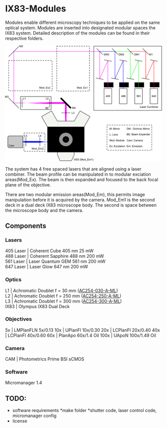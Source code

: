 # IX83-Modules

Modules enable different microscopy techniques to be applied on the same optical system. Modules are inserted into designated modular spaces the IX83 system. Detailed description of the modules can be found in their respective folders.


![System Schematic](https://github.com/YipLab/IX83-Modules/blob/master/images/schematic.png)


The system has 4 free spaced lasers that are aligned using a laser combiner. The beam profile can be manipulated in to modular exciation areas(Mod_Ex). The beam is then expanded and focused to the back focal plane of the objective.

There are two modular emission areas(Mod_Em), this permits image manipulation before it is acquired by the camera. Mod_Em1 is the second deck in a dual deck IX83 microscope body. The second is space between the microscope body and the camera.

## Components

### Lasers
405 Laser | Coherent Cube 405 nm 25 mW  
488 Laser | Coherent Sapphire 488 nm 200 mW  
561 Laser | Laser Quantum GEM 561 nm 200 mW  
647 Laser | Laser Glow 647 nm 200 mW  

### Optics
L1 | Achromatic Doublet f = 30 mm ([AC254-030-A-ML](https://www.thorlabs.com/thorproduct.cfm?partnumber=AC254-030-A-ML))    
L2 | Achromatic Doublet f = 250 mm ([AC254-250-A-ML](https://www.thorlabs.com/thorproduct.cfm?partnumber=AC254-250-A-ML))  
L3 | Achromatic Doublet f = 300 mm ([AC254-300-A-ML](https://www.thorlabs.com/thorproduct.cfm?partnumber=AC254-300-A-ML))  
IX83 | Olympus IX83 Dual Deck

### Objectives
5x | LMPlanFLN 5x/0.13
10x | UPlanFl 10x/0.30
20x | LCPlanFl 20x/0.40
40x | LCPlanFl 40x/0.60
60x | PlanApo 60x/1.4 Oil
100x | UApoN 100x/1.49 Oil

### Camera
CAM | Photometrics Prime BSI sCMOS

### Software
Micromanager 1.4

## TODO:
* software requirements
	*make folder
	*shutter code, laser control code, micromanager config
* license

